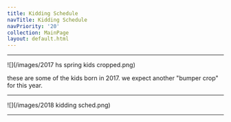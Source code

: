 ```yaml
---
title: Kidding Schedule
navTitle: Kidding Schedule
navPriority: '20'
collection: MainPage
layout: default.html
---
```

<hr />

![](/images/2017 hs spring kids cropped.png)

these are some of the kids born in 2017. we expect another "bumper crop" for this year.

<hr />

![](/images/2018 kidding sched.png)

<hr />
